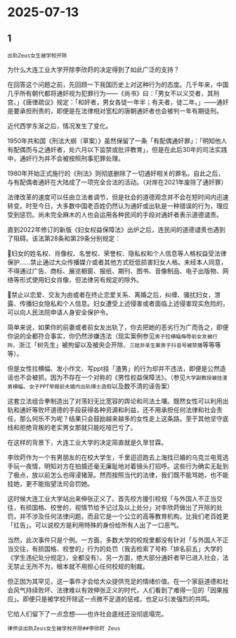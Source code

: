 # 2025-07-13

## 1

`出轨Zeus女生被学校开除` 

为什么大连工业大学开除李欣莳的决定得到了如此广泛的支持？

在回答这个问题之前，先回顾一下我国历史上对这种行为的态度。几千年来，中国几乎所有朝代都将通奸视为犯罪行为——《尚书》曰：「男女不以义交者，其刑宫。」《唐律疏议》规定：「和奸者，男女各徒一年半；有夫者，徒二年。」——通奸是要承担刑责的，即便是在法律相对宽松的唐朝通奸者也会被判一年有期徒刑。

近代西学东渐之后，情况发生了变化。

1950年共和国《刑法大纲（草案）》虽然保留了一条「有配偶通奸罪」：「明知他人有配偶而与之通奸者，处六月以下监禁或批评教育」，但是在此后30年的司法实践中，通奸行为并不会被按照刑事犯罪处理。

1980年开始正式施行的《刑法》则彻底删除了一切通奸相关的罪名。自此之后，与有配偶者通奸在大陆成了一项完全合法的活动。（对岸在2021年废除了通奸罪）

法律改革的速度可以任由立法者调节，但是社会的道德观念并不会在短时间内迅速转变。时至今日，大多数中国老百姓仍然认为通奸或出轨是一种错误的行为，理应受到惩罚。尚未完全麻木的人也会运用各种民间的手段对通奸者表示道德谴责。

直到2022年修订的新版《妇女权益保障法》出炉之后，连民间的道德谴责也遇到了阻碍。该法第28条和第29条分别规定：

🔹妇女的姓名权、肖像权、名誉权、荣誉权、隐私权和个人信息等人格权益受法律保护……禁止通过大众传播媒介或者其他方式贬低损害妇女人格。未经本人同意，不得通过广告、商标、展览橱窗、报纸、期刊、图书、音像制品、电子出版物、网络等形式使用妇女肖像，但法律另有规定的除外。

🔹禁止以恋爱、交友为由或者在终止恋爱关系、离婚之后，纠缠、骚扰妇女，泄露、传播妇女隐私和个人信息。妇女遭受上述侵害或者面临上述侵害现实危险的，可以向人民法院申请人身安全保护令。

简单来说，如果你的前妻或者前女友出轨了，你去把她的恶劣行为广而告之，即便你说的全都符合事实，你仍然涉嫌违法（现实案例参见`男子拉横幅侮辱前女友被行拘`、浙江「树先生」被拘留以及被央企开除、`三娃非亲生案男子抖音号被禁播`等等等等）。

但是女性拉横幅、发小作文、写ppt挂「渣男」的行为却并不违法，即便是公然造谣也不会被抓，因为不存在一个对称的《男性权益保障法》。（参见`大学副教授被挂渣男横幅`、`女子PPT举报前夫婚内出轨博士造假`以及数不清的诬告案）

这套立法组合拳制造出了对荡妇无比宽容的舆论和司法土壤。既然女性可以利用出轨和通奸等败坏道德的手段获得各种资源和利益，还不用承担任何法律和社会责任，那么何乐不为呢？结果只会鼓励越来越多的女性走上这条路。至于其他坚守底线和拒绝背叛的老实男女那就只能吃哑巴亏了。

在这样的背景下，大连工业大学的决定简直就是久旱甘霖。

李欣莳作为一个有男朋友的在校大学生，千里迢迢跑去上海找已婚的乌克兰电竞选手玩一夜情，明知对方在拍摄还毫无廉耻地对着镜头打招呼。这些行为确实无耻到了极点，放以前怎么也得浸猪笼。然而按照当代的法律，我们既不能骂她，也不能挂她，更不能指望法司会罚她。

这时候大连工业大学站出来伸张正义了。首先校方援引校规「与外国人不正当交往，有损国格、校誉的，视情节给予记过及以上处分」对李欣莳做出了开除的处罚，并不涉及任何法律问题。而且它是一个公立的高等教育机构，比我们老百姓更「扛告」。可以说校方是利用特殊的身份给所有人出了一口恶气。

当然，此次事件只是个例。一方面，多数大学的校规里都没有针对「与外国人不正当交往，有损国格、校誉的」行为的处罚（我去检索了号称「排名前五」大学的《学生违纪处分规定》，全都没有）。另一方面，绝大部分通奸者早已进入社会，法无禁止无所不为，根本就不用担心任何校规的制裁。

但正因为其罕见，这一事件才会给大众提供充足的情绪价值。在一个家庭道德和社会风气持续败坏、法律难以有效伸张正义的时代，人们看到了难得一见的「因果报应」。即便只是被学校开除这一点微不足道的惩戒，也足以引发强烈的共鸣。

它给人们留下了一点念想——也许社会底线还没彻底塌完。

`律师谈出轨Zeus女生被学校开除##李欣莳 Zeus`

